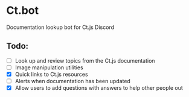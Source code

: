 # Ct.bot

Documentation lookup bot for Ct.js Discord

## Todo:

-   [ ] Look up and review topics from the Ct.js documentation
-   [ ] Image manipulation utilities
-   [x] Quick links to Ct.js resources
-   [ ] Alerts when documentation has been updated
-   [x] Allow users to add questions with answers to help other people out
